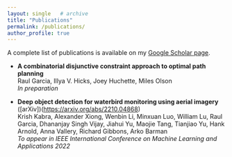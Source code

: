 ```yaml
---
layout: single   # archive
title: "Publications"
permalink: /publications/
author_profile: true
---
```


<!-- {% if author.googlescholar %}
  You can also find my articles on <u><a href="{{author.googlescholar}}">my Google Scholar profile</a>.</u>
{% endif %}

{% include base_path %}

{% for post in site.publications reversed %}
  {% include archive-single.html %}
{% endfor %} -->


A complete list of publications is available on my [Google Scholar page](https://scholar.google.com/citations?user=zEP4GUoAAAAJ&hl=en).

<!-- Preprints from 2015 and after are also available on [arXiv](https://arxiv.org/a/chan_j_3.html). -->


* **A combinatorial disjunctive constraint approach to optimal path planning**  <br />
  Raul Garcia, Illya V. Hicks, Joey Huchette, Miles Olson  <br />
  _In preparation_

* **Deep object detection for waterbird monitoring using aerial imagery** ([arXiv])(https://arxiv.org/abs/2210.04868)  <br />
  Krish Kabra, Alexander Xiong, Wenbin Li, Minxuan Luo, William Lu, Raul Garcia, Dhananjay Singh Vijay, Jiahui Yu, Maojie Tang, Tianjiao Yu, Hank Arnold, Anna Vallery, Richard Gibbons, Arko Barman  <br />
  _To appear in IEEE International Conference on Machine Learning and Applications 2022_
